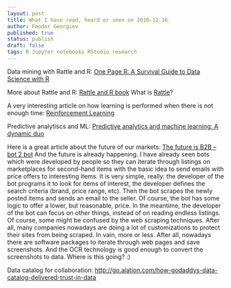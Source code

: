 ```yaml
---
layout: post
title: What I have read, heard or seen on 2016-12-16.
author: Feodor Georgiev
published: true
status: publish
draft: false
tags: R Jupyter notebooks RStudio research 
---
```

  
Data mining with Rattle and R: [One Page R: A Survival Guide to Data Science with R](http://blog.revolutionanalytics.com/2016/12/one-page-r.html)
 
More about Rattle and R: [Rattle and R book](https://www.amazon.com/dp/1441998896/ref=cm_sw_r_tw_dp_x_rHguybDKBP41D)
What is [Rattle](http://rattle.togaware.com/)?
 
A very interesting article on how learning is performed when there is not enough time: [Reinforcement Learning](https://www.oreilly.com/ideas/reinforcement-learning-explained?imm_mid=0eb8e0&cmp=em-data-na-na-newsltr_20161214)
 
 
 
Predictive analytiscs and ML: [Predictive analytics and machine learning: A dynamic duo](http://www.zdnet.com/article/predictive-analytics-machine-learning/)
 
Here is a great article about the future of our markets: [The future is B2B – bot 2 bot](https://thinkgrowth.org/the-future-is-b2b-bot-to-bot-commerce-c90a4fcbbbb8) 
And the future is already happening. I have already seen bots which were developed by people so they can iterate through listings on marketplaces for second-hand items with the basic idea to send emails with price offers to interesting items. It is very simple, really: the developer of the bot programs it to look for items of interest, the developer defines the search criteria (brand, price range, etc). Then the bot scrapes the newly posted items and sends an email to the seller. Of course, the bot has some logic to offer a lower, but reasonable, price. In the meantime, the developer of the bot can focus on other things, instead of on reading endless listings. 
Of course, some might be confused by the web scraping techniques. After all, many companies nowadays are doing a lot of customizations to protect their sites from being scraped. In vain, more or less. After all, nowadays there are software packages to iterate through web pages and save screenshots. And the OCR technology is good enough to convert the screenshots to data. 
Where is this going? :) 
 
 
Data catalog for collaboration: http://go.alation.com/how-godaddys-data-catalog-delivered-trust-in-data
